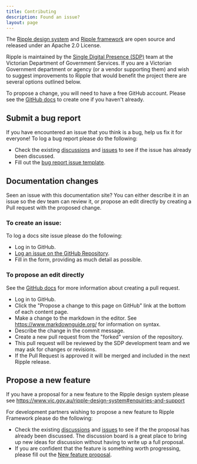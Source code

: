 ```yaml
---
title: Contributing
description: Found an issue? 
layout: page
---
```


The [Ripple design system](https://www.vic.gov.au/ripple-design-system) and [Ripple framework](/framework) are open source and released under an Apache 2.0 License.

Ripple is maintained by the [Single Digital Presence (SDP)](https://www.vic.gov.au/single-digital-presence) team at the Victorian Department of Government Services. 
If you are a Victorian Government department or agency (or a vendor supporting them) and wish to suggest improvements to Ripple that would benefit the project there are several options outlined below.

To propose a change, you will need to have a free GitHub account. Please see the [GitHub docs](https://docs.github.com/en/get-started/signing-up-for-github/signing-up-for-a-new-github-account) to create one if you haven't already.


## Submit a bug report

If you have encountered an issue that you think is a bug, help us fix it for everyone! To log a bug report please do the following:

- Check the existing [discussions](https://github.com/dpc-sdp/ripple-framework/discussions) and [issues](https://github.com/dpc-sdp/ripple-framework/issues) to see if the issue has already been discussed.
- Fill out the [bug report issue template](https://github.com/dpc-sdp/ripple-framework/issues/new?assignees=dylankelly&labels=bug&template=bug_report.yml&title=[BUG]).


## Documentation changes

Seen an issue with this documentation site? You can either describe it in an issue so the dev team can review it, or propose an edit directly by creating a Pull request with the proposed change.

### To create an issue:

To log a docs site issue please do the following:

- Log in to GitHub.
- [Log an issue on the GitHub Repository](https://github.com/dpc-sdp/ripple-framework/issues/new?assignees=dylankelly&labels=docs&template=docs.yml&title=[DOCS]).
- Fill in the form, providing as much detail as possible.


### To propose an edit directly

See the [GitHub docs](https://docs.github.com/en/pull-requests/collaborating-with-pull-requests/proposing-changes-to-your-work-with-pull-requests/creating-a-pull-request) for more information about creating a pull request.

- Log in to GitHub.
- Click the "Propose a change to this page on GitHub" link at the bottom of each content page.
- Make a change to the markdown in the editor. See https://www.markdownguide.org/ for information on syntax.
- Describe the change in the commit message.
- Create a new pull request from the "forked" version of the repository.
- This pull request will be reviewed by the SDP development team and we may ask for changes or revisions.
- If the Pull Request is approved it will be merged and included in the next Ripple release.

## Propose a new feature

If you have a proposal for a new feature to the Ripple design system please see https://www.vic.gov.au/ripple-design-system#enquiries-and-support

For development partners wishing to propose a new feature to Ripple Framework please do the following:

- Check the existing [discussions](https://github.com/dpc-sdp/ripple-framework/discussions/categories/feature-proposals-rfc) and [issues](https://github.com/dpc-sdp/ripple-framework/issues) to see if the the proposal has already been discussed. The discussion board is a great place to bring up new ideas for discussion without having to write up a full proposal.
- If you are confident that the feature is something worth progressing, please fill out the [New feature proposal](https://github.com/dpc-sdp/ripple-framework/issues/new?assignees=dylankelly&labels=bug&template=feature-request.yml&title=[PROPOSAL]).
